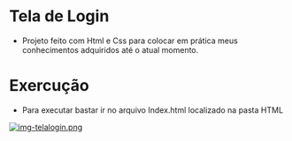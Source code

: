 # Tela de Login

* Projeto feito com Html e Css para colocar em prática meus conhecimentos adquiridos até o atual momento.

# Exercução

* Para executar bastar ir no arquivo Index.html localizado na pasta HTML

[![img-telalogin.png](https://i.postimg.cc/fyD8Xhkn/img-telalogin.png)](https://postimg.cc/472vkqzB)
